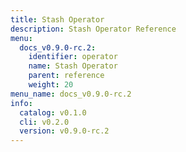 ```yaml
---
title: Stash Operator
description: Stash Operator Reference
menu:
  docs_v0.9.0-rc.2:
    identifier: operator
    name: Stash Operator
    parent: reference
    weight: 20
menu_name: docs_v0.9.0-rc.2
info:
  catalog: v0.1.0
  cli: v0.2.0
  version: v0.9.0-rc.2
---
```


